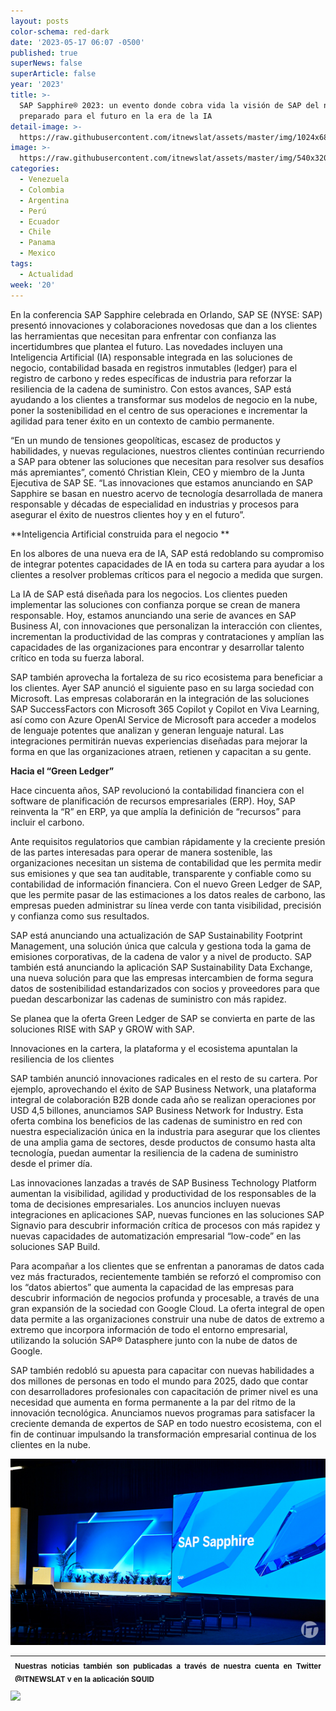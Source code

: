 ```yaml
---
layout: posts
color-schema: red-dark
date: '2023-05-17 06:07 -0500'
published: true
superNews: false
superArticle: false
year: '2023'
title: >-
  SAP Sapphire® 2023: un evento donde cobra vida la visión de SAP del negocio
  preparado para el futuro en la era de la IA
detail-image: >-
  https://raw.githubusercontent.com/itnewslat/assets/master/img/1024x680/SAP-sapphire-g.jpg
image: >-
  https://raw.githubusercontent.com/itnewslat/assets/master/img/540x320/SAP-sapphire-p.jpg
categories:
  - Venezuela
  - Colombia
  - Argentina
  - Perú
  - Ecuador
  - Chile
  - Panama
  - Mexico
tags:
  - Actualidad
week: '20'
---
```

En la conferencia SAP Sapphire celebrada en Orlando, SAP SE (NYSE: SAP) presentó innovaciones y colaboraciones novedosas que dan a los clientes las herramientas que necesitan para enfrentar con confianza las incertidumbres que plantea el futuro. Las novedades incluyen una Inteligencia Artificial (IA) responsable integrada en las soluciones de negocio, contabilidad basada en registros inmutables (ledger) para el registro de carbono y redes específicas de industria para reforzar la resiliencia de la cadena de suministro. Con estos avances, SAP está ayudando a los clientes a transformar sus modelos de negocio en la nube, poner la sostenibilidad en el centro de sus operaciones e incrementar la agilidad para tener éxito en un contexto de cambio permanente. 

“En un mundo de tensiones geopolíticas, escasez de productos y habilidades, y nuevas regulaciones, nuestros clientes continúan recurriendo a SAP para obtener las soluciones que necesitan para resolver sus desafíos más apremiantes”, comentó Christian Klein, CEO y miembro de la Junta Ejecutiva de SAP SE. “Las innovaciones que estamos anunciando en SAP Sapphire se basan en nuestro acervo de tecnología desarrollada de manera responsable y décadas de especialidad en industrias y procesos para asegurar el éxito de nuestros clientes hoy y en el futuro”.

**Inteligencia Artificial construida para el negocio **

En los albores de una nueva era de IA, SAP está redoblando su compromiso de integrar potentes capacidades de IA en toda su cartera para ayudar a los clientes a resolver problemas críticos para el negocio a medida que surgen. 

La IA de SAP está diseñada para los negocios. Los clientes pueden implementar las soluciones con confianza porque se crean de manera responsable. Hoy, estamos anunciando una serie de avances en SAP Business AI, con innovaciones que personalizan la interacción con clientes, incrementan la productividad de las compras y contrataciones y amplían las capacidades de las organizaciones para encontrar y desarrollar talento crítico en toda su fuerza laboral. 

SAP también aprovecha la fortaleza de su rico ecosistema para beneficiar a los clientes. Ayer SAP anunció el siguiente paso en su larga sociedad con Microsoft. Las empresas colaborarán en la integración de las soluciones SAP SuccessFactors con Microsoft 365 Copilot y Copilot en Viva Learning, así como con Azure OpenAI Service de Microsoft para acceder a modelos de lenguaje potentes que analizan y generan lenguaje natural. Las integraciones permitirán nuevas experiencias diseñadas para mejorar la forma en que las organizaciones atraen, retienen y capacitan a su gente.


**Hacia el “Green Ledger”**

Hace cincuenta años, SAP revolucionó la contabilidad financiera con el software de planificación de recursos empresariales (ERP). Hoy, SAP reinventa la “R” en ERP, ya que amplía la definición de “recursos” para incluir el carbono. 

Ante requisitos regulatorios que cambian rápidamente y la creciente presión de las partes interesadas para operar de manera sostenible, las organizaciones necesitan un sistema de contabilidad que les permita medir sus emisiones y que sea tan auditable, transparente y confiable como su contabilidad de información financiera. Con el nuevo Green Ledger de SAP, que les permite pasar de las estimaciones a los datos reales de carbono, las empresas pueden administrar su línea verde con tanta visibilidad, precisión y confianza como sus resultados. 

SAP está anunciando una actualización de SAP Sustainability Footprint Management, una solución única que calcula y gestiona toda la gama de emisiones corporativas, de la cadena de valor y a nivel de producto. SAP también está anunciando la aplicación SAP Sustainability Data Exchange, una nueva solución para que las empresas intercambien de forma segura datos de sostenibilidad estandarizados con socios y proveedores para que puedan descarbonizar las cadenas de suministro con más rapidez. 

Se planea que la oferta Green Ledger de SAP se convierta en parte de las soluciones RISE with SAP y GROW with SAP.

Innovaciones en la cartera, la plataforma y el ecosistema apuntalan la resiliencia de los clientes

SAP también anunció innovaciones radicales en el resto de su cartera. Por ejemplo, aprovechando el éxito de SAP Business Network, una plataforma integral de colaboración B2B donde cada año se realizan operaciones por USD 4,5 billones, anunciamos SAP Business Network for Industry. Esta oferta combina los beneficios de las cadenas de suministro en red con nuestra especialización única en la industria para asegurar que los clientes de una amplia gama de sectores, desde productos de consumo hasta alta tecnología, puedan aumentar la resiliencia de la cadena de suministro desde el primer día. 

Las innovaciones lanzadas a través de SAP Business Technology Platform aumentan la visibilidad, agilidad y productividad de los responsables de la toma de decisiones empresariales. Los anuncios incluyen nuevas integraciones en aplicaciones SAP, nuevas funciones en las soluciones SAP Signavio para descubrir información crítica de procesos con más rapidez y nuevas capacidades de automatización empresarial “low-code” en las soluciones SAP Build.

Para acompañar a los clientes que se enfrentan a panoramas de datos cada vez más fracturados, recientemente también se reforzó el compromiso con los “datos abiertos” que aumenta la capacidad de las empresas para descubrir información de negocios profunda y procesable, a través de una gran expansión de la sociedad con Google Cloud. La oferta integral de open data permite a las organizaciones construir una nube de datos de extremo a extremo que incorpora información de todo el entorno empresarial, utilizando la solución SAP® Datasphere junto con la nube de datos de Google.

SAP también redobló su apuesta para capacitar con nuevas habilidades a dos millones de personas en todo el mundo para 2025, dado que contar con desarrolladores profesionales con capacitación de primer nivel es una necesidad que aumenta en forma permanente a la par del ritmo de la innovación tecnológica. Anunciamos nuevos programas para satisfacer la creciente demanda de expertos de SAP en todo nuestro ecosistema, con el fin de continuar impulsando la transformación empresarial continua de los clientes en la nube. 

![](https://raw.githubusercontent.com/itnewslat/assets/master/img/540x320/SAP-sapphire-p.jpg)

<table style="height: 42px;" width="569">
<tbody>
<tr>
<td style="text-align: justify;"><sub><strong>Nuestras noticias también son publicadas a través de nuestra cuenta en Twitter <a href="https://twitter.com/itnewslat?lang=es">@ITNEWSLAT</a> y en la aplicación <a href="https://squidapp.co/en/">SQUID</a></strong></sub></td>
</tr>
</tbody>
</table>
<img src="https://tracker.metricool.com/c3po.jpg?hash=56f88a41e39ab42c063cc51676587a04"/>